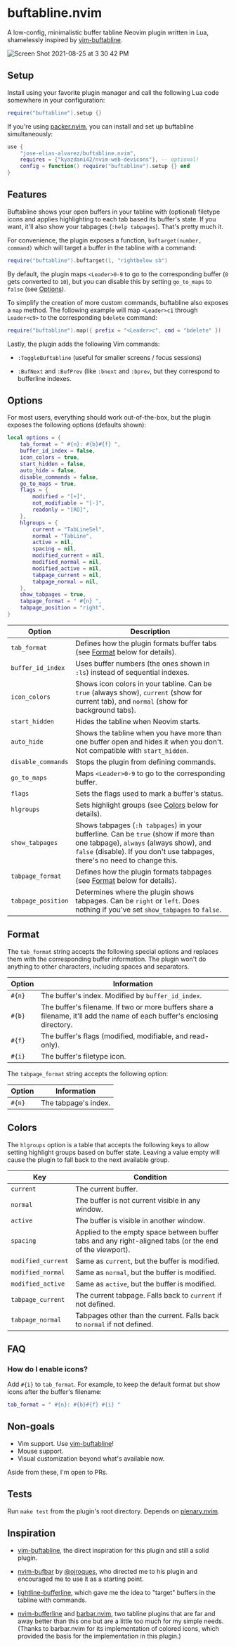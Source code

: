 <!-- markdownlint-configure-file
{
  "line-length": false
}
-->

# buftabline.nvim

A low-config, minimalistic buffer tabline Neovim plugin written in Lua,
shamelessly inspired by [vim-buftabline](https://github.com/ap/vim-buftabline).

![Screen Shot 2021-08-25 at 3 30 42 PM](https://user-images.githubusercontent.com/54108223/130738428-4823dc74-5310-4688-9302-c747978aeae2.png)

## Setup

Install using your favorite plugin manager and call the following Lua code
somewhere in your configuration:

```lua
require("buftabline").setup {}
```

If you're using [packer.nvim](https://github.com/wbthomason/packer.nvim), you
can install and set up buftabline simultaneously:

```lua
use {
    "jose-elias-alvarez/buftabline.nvim",
    requires = {"kyazdani42/nvim-web-devicons"}, -- optional!
    config = function() require("buftabline").setup {} end
}
```

## Features

Buftabline shows your open buffers in your tabline with (optional) filetype
icons and applies highlighting to each tab based its buffer's state. If you
want, it'll also show your tabpages (`:help tabpages`). That's pretty much it.

For convenience, the plugin exposes a function, `buftarget(number, command)`
which will target a buffer in the tabline with a command:

```lua
require("buftabline").buftarget(1, "rightbelow sb")
```

By default, the plugin maps `<Leader>0-9` to go to the corresponding buffer (`0`
gets converted to `10`), but you can disable this by setting `go_to_maps` to
`false` (see [Options](#options)).

To simplify the creation of more custom commands, buftabline also exposes a
`map` method. The following example will map `<Leader>c1` through `Leader<c9>`
to the corresponding `bdelete` command:

```lua
require("buftabline").map({ prefix = "<Leader>c", cmd = "bdelete" })
```

Lastly, the plugin adds the following Vim commands:

- `:ToggleBuftabline` (useful for smaller screens / focus sessions)

- `:BufNext` and `:BufPrev` (like `:bnext` and `:bprev`, but they correspond to
  bufferline indexes.

## Options

For most users, everything should work out-of-the-box, but the plugin exposes
the following options (defaults shown):

```lua
local options = {
    tab_format = " #{n}: #{b}#{f} ",
    buffer_id_index = false,
    icon_colors = true,
    start_hidden = false,
    auto_hide = false,
    disable_commands = false,
    go_to_maps = true,
    flags = {
        modified = "[+]",
        not_modifiable = "[-]",
        readonly = "[RO]",
    },
    hlgroups = {
        current = "TabLineSel",
        normal = "TabLine",
        active = nil,
        spacing = nil,
        modified_current = nil,
        modified_normal = nil,
        modified_active = nil,
        tabpage_current = nil,
        tabpage_normal = nil,
    },
    show_tabpages = true,
    tabpage_format = " #{n} ",
    tabpage_position = "right",
}
```

| Option             | Description                                                                                                                                                                                                 |
| ------------------ | ----------------------------------------------------------------------------------------------------------------------------------------------------------------------------------------------------------- |
| `tab_format`       | Defines how the plugin formats buffer tabs (see [Format](#format) below for details).                                                                                                                       |
| `buffer_id_index`  | Uses buffer numbers (the ones shown in `:ls`) instead of sequential indexes.                                                                                                                                |
| `icon_colors`      | Shows icon colors in your tabline. Can be `true` (always show), `current` (show for current tab), and `normal` (show for background tabs).                                                                  |
| `start_hidden`     | Hides the tabline when Neovim starts.                                                                                                                                                                       |
| `auto_hide`        | Shows the tabline when you have more than one buffer open and hides it when you don't. Not compatible with `start_hidden`.                                                                                  |
| `disable_commands` | Stops the plugin from defining commands.                                                                                                                                                                    |
| `go_to_maps`       | Maps `<Leader>0-9` to go to the corresponding buffer.                                                                                                                                                       |
| `flags`            | Sets the flags used to mark a buffer's status.                                                                                                                                                              |
| `hlgroups`         | Sets highlight groups (see [Colors](#colors) below for details).                                                                                                                                            |
| `show_tabpages`    | Shows tabpages (`:h tabpages`) in your bufferline. Can be `true` (show if more than one tabpage), `always` (always show), and `false` (disable). If you don't use tabpages, there's no need to change this. |
| `tabpage_format`   | Defines how the plugin formats tabpages (see [Format](#format) below for details).                                                                                                                          |
| `tabpage_position` | Determines where the plugin shows tabpages. Can be `right` or `left`. Does nothing if you've set `show_tabpages` to `false`.                                                                                |

## Format

The `tab_format` string accepts the following special options and replaces them
with the corresponding buffer information. The plugin won't do anything to other
characters, including spaces and separators.

| Option | Information                                                                                                              |
| ------ | ------------------------------------------------------------------------------------------------------------------------ |
| `#{n}` | The buffer's index. Modified by `buffer_id_index`.                                                                       |
| `#{b}` | The buffer's filename. If two or more buffers share a filename, it'll add the name of each buffer's enclosing directory. |
| `#{f}` | The buffer's flags (modified, modifiable, and read-only).                                                                |
| `#{i}` | The buffer's filetype icon.                                                                                              |

The `tabpage_format` string accepts the following option:

| Option | Information          |
| ------ | -------------------- |
| `#{n}` | The tabpage's index. |

## Colors

The `hlgroups` option is a table that accepts the following keys to allow
setting highlight groups based on buffer state. Leaving a value empty will
cause the plugin to fall back to the next available group.

| Key                | Condition                                                                                               |
| ------------------ | ------------------------------------------------------------------------------------------------------- |
| `current`          | The current buffer.                                                                                     |
| `normal`           | The buffer is not current visible in any window.                                                        |
| `active`           | The buffer is visible in another window.                                                                |
| `spacing`          | Applied to the empty space between buffer tabs and any right-aligned tabs (or the end of the viewport). |
| `modified_current` | Same as `current`, but the buffer is modified.                                                          |
| `modified_normal`  | Same as `normal`, but the buffer is modified.                                                           |
| `modified_active`  | Same as `active`, but the buffer is modified.                                                           |
| `tabpage_current`  | The current tabpage. Falls back to `current` if not defined.                                            |
| `tabpage_normal`   | Tabpages other than the current. Falls back to `normal` if not defined.                                 |

## FAQ

### How do I enable icons?

Add `#{i}` to `tab_format`. For example, to keep the default format but show
icons after the buffer's filename:

```lua
tab_format = " #{n}: #{b}#{f} #{i} "
```

## Non-goals

- Vim support. Use [vim-buftabline](https://github.com/ap/vim-buftabline)!
- Mouse support.
- Visual customization beyond what's available now.

Aside from these, I'm open to PRs.

## Tests

Run `make test` from the plugin's root directory. Depends on
[plenary.nvim](https://github.com/nvim-lua/plenary.nvim).

## Inspiration

- [vim-buftabline](https://github.com/ap/vim-buftabline), the direct inspiration
  for this plugin and still a solid plugin.

- [nvim-bufbar](https://github.com/ojroques/nvim-bufbar) by
  [@ojroques](https://github.com/ojroques), who directed me to his plugin and
  encouraged me to use it as a starting point.

- [lightline-bufferline](https://github.com/mengelbrecht/lightline-bufferline),
  which gave me the idea to "target" buffers in the tabline with commands.

- [nvim-bufferline](https://github.com/akinsho/nvim-bufferline.lua) and
  [barbar.nvim](https://github.com/romgrk/barbar.nvim), two tabline plugins that
  are far and away better than this one but are a little too much for my simple
  needs. (Thanks to barbar.nvim for its implementation of colored icons, which
  provided the basis for the implementation in this plugin.)
